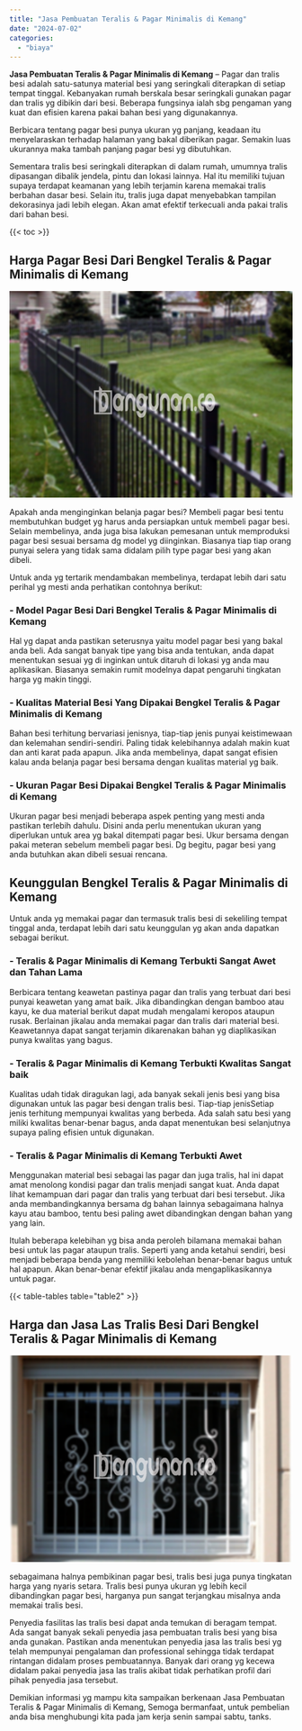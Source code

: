 ```yaml
---
title: "Jasa Pembuatan Teralis & Pagar Minimalis di Kemang"
date: "2024-07-02"
categories: 
  - "biaya"
---
```


**Jasa Pembuatan Teralis & Pagar Minimalis di Kemang** – Pagar dan tralis besi adalah satu-satunya material besi yang seringkali diterapkan di setiap tempat tinggal. Kebanyakan rumah berskala besar seringkali gunakan pagar dan tralis yg dibikin dari besi. Beberapa fungsinya ialah sbg pengaman yang kuat dan efisien karena pakai bahan besi yang digunakannya.

Berbicara tentang pagar besi punya ukuran yg panjang, keadaan itu menyelaraskan terhadap halaman yang bakal diberikan pagar. Semakin luas ukurannya maka tambah panjang pagar besi yg dibutuhkan.

Sementara tralis besi seringkali diterapkan di dalam rumah, umumnya tralis dipasangan dibalik jendela, pintu dan lokasi lainnya. Hal itu memiliki tujuan supaya terdapat keamanan yang lebih terjamin karena memakai tralis berbahan dasar besi. Selain itu, tralis juga dapat menyebabkan tampilan dekorasinya jadi lebih elegan. Akan amat efektif terkecuali anda pakai tralis dari bahan besi.

{{< toc >}}

## Harga Pagar Besi Dari Bengkel Teralis & Pagar Minimalis di Kemang

![Jasa Pembuatan Teralis & Pagar Minimalis di Kemang](/images/pagar-minimalis-murah-12.png)

Apakah anda menginginkan belanja pagar besi? Membeli pagar besi tentu membutuhkan budget yg harus anda persiapkan untuk membeli pagar besi. Selain membelinya, anda juga bisa lakukan pemesanan untuk memproduksi pagar besi sesuai bersama dg model yg diinginkan. Biasanya tiap tiap orang punyai selera yang tidak sama didalam pilih type pagar besi yang akan dibeli.

Untuk anda yg tertarik mendambakan membelinya, terdapat lebih dari satu perihal yg mesti anda perhatikan contohnya berikut:
### \- Model Pagar Besi Dari Bengkel Teralis & Pagar Minimalis di Kemang

Hal yg dapat anda pastikan seterusnya yaitu model pagar besi yang bakal anda beli. Ada sangat banyak tipe yang bisa anda tentukan, anda dapat menentukan sesuai yg di inginkan untuk ditaruh di lokasi yg anda mau aplikasikan. Biasanya semakin rumit modelnya dapat pengaruhi tingkatan harga yg makin tinggi.

### \- Kualitas Material Besi Yang Dipakai Bengkel Teralis & Pagar Minimalis di Kemang

Bahan besi terhitung bervariasi jenisnya, tiap-tiap jenis punyai keistimewaan dan kelemahan sendiri-sendiri. Paling tidak kelebihannya adalah makin kuat dan anti karat pada apapun. Jika anda membelinya, dapat sangat efisien kalau anda belanja pagar besi bersama dengan kualitas material yg baik.

### \- Ukuran Pagar Besi Dipakai Bengkel Teralis & Pagar Minimalis di Kemang

Ukuran pagar besi menjadi beberapa aspek penting yang mesti anda pastikan terlebih dahulu. Disini anda perlu menentukan ukuran yang diperlukan untuk area yg bakal ditempati pagar besi. Ukur bersama dengan pakai meteran sebelum membeli pagar besi. Dg begitu, pagar besi yang anda butuhkan akan dibeli sesuai rencana.

## Keunggulan Bengkel Teralis & Pagar Minimalis di Kemang

Untuk anda yg memakai pagar dan termasuk tralis besi di sekeliling tempat tinggal anda, terdapat lebih dari satu keunggulan yg akan anda dapatkan sebagai berikut.

### \- Teralis & Pagar Minimalis di Kemang Terbukti Sangat Awet dan Tahan Lama

Berbicara tentang keawetan pastinya pagar dan tralis yang terbuat dari besi punyai keawetan yang amat baik. Jika dibandingkan dengan bamboo atau kayu, ke dua material berikut dapat mudah mengalami keropos ataupun rusak. Berlainan jikalau anda memakai pagar dan tralis dari material besi. Keawetannya dapat sangat terjamin dikarenakan bahan yg diaplikasikan punya kwalitas yang bagus.

### \- Teralis & Pagar Minimalis di Kemang Terbukti Kwalitas Sangat baik

Kualitas udah tidak diragukan lagi, ada banyak sekali jenis besi yang bisa digunakan untuk las pagar besi dengan tralis besi. Tiap-tiap jenisSetiap jenis terhitung mempunyai kwalitas yang berbeda. Ada salah satu besi yang miliki kwalitas benar-benar bagus, anda dapat menentukan besi selanjutnya supaya paling efisien untuk digunakan.

### \- Teralis & Pagar Minimalis di Kemang Terbukti Awet

Menggunakan material besi sebagai las pagar dan juga tralis, hal ini dapat amat menolong kondisi pagar dan tralis menjadi sangat kuat. Anda dapat lihat kemampuan dari pagar dan tralis yang terbuat dari besi tersebut. Jika anda membandingkannya bersama dg bahan lainnya sebagaimana halnya kayu atau bamboo, tentu besi paling awet dibandingkan dengan bahan yang yang lain.

Itulah beberapa kelebihan yg bisa anda peroleh bilamana memakai bahan besi untuk las pagar ataupun tralis. Seperti yang anda ketahui sendiri, besi menjadi beberapa benda yang memiliki kebolehan benar-benar bagus untuk hal apapun. Akan benar-benar efektif jikalau anda mengaplikasikannya untuk pagar.

{{< table-tables table="table2" >}}

## Harga dan Jasa Las Tralis Besi Dari Bengkel Teralis & Pagar Minimalis di Kemang

![Jasa Pembuatan Teralis & Pagar Minimalis di Kemang](/images/teralis-minimalis-murah-15.png)

sebagaimana halnya pembikinan pagar besi, tralis besi juga punya tingkatan harga yang nyaris setara. Tralis besi punya ukuran yg lebih kecil dibandingkan pagar besi, harganya pun sangat terjangkau misalnya anda memakai tralis besi.

Penyedia fasilitas las tralis besi dapat anda temukan di beragam tempat. Ada sangat banyak sekali penyedia jasa pembuatan tralis besi yang bisa anda gunakan. Pastikan anda menentukan penyedia jasa las tralis besi yg telah mempunyai pengalaman dan professional sehingga tidak terdapat rintangan didalam proses pembuatannya. Banyak dari orang yg kecewa didalam pakai penyedia jasa las tralis akibat tidak perhatikan profil dari pihak penyedia jasa tersebut.

Demikian informasi yg mampu kita sampaikan berkenaan Jasa Pembuatan Teralis & Pagar Minimalis di Kemang, Semoga bermanfaat, untuk pembelian anda bisa menghubungi kita pada jam kerja senin sampai sabtu, tanks.
